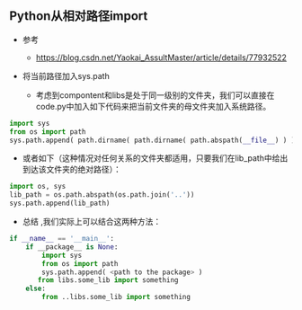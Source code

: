 ## Python从相对路径import
- 参考
    - https://blog.csdn.net/Yaokai_AssultMaster/article/details/77932522
    
- 将当前路径加入sys.path
    - 考虑到compontent和libs是处于同一级别的文件夹，我们可以直接在code.py中加入如下代码来把当前文件夹的母文件夹加入系统路径。    
```python
import sys
from os import path
sys.path.append( path.dirname( path.dirname( path.abspath(__file__) ) ) )
```    
- 或者如下（这种情况对任何关系的文件夹都适用，只要我们在lib_path中给出到达该文件夹的绝对路径）：

```python
import os, sys
lib_path = os.path.abspath(os.path.join('..'))
sys.path.append(lib_path)
```
- 总结 ,我们实际上可以结合这两种方法：
```python
if __name__ == '__main__':
    if __package__ is None:
        import sys
        from os import path
        sys.path.append( <path to the package> )
       from libs.some_lib import something
    else:
        from ..libs.some_lib import something
```